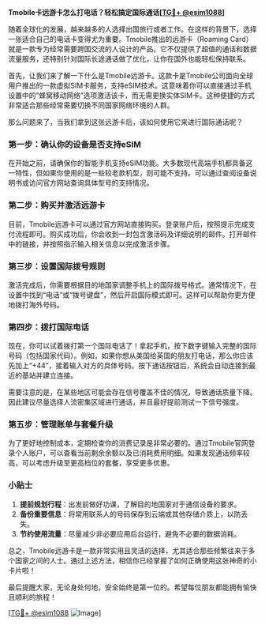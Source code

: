**Tmobile卡远游卡怎么打电话？轻松搞定国际通话[[TG💪+ @esim1088](https://t.me/s/esim1088)]**

随着全球化的发展，越来越多的人选择出国旅行或者工作。在这样的背景下，选择一张适合自己的电话卡变得尤为重要。Tmobile推出的远游卡（Roaming Card）就是一款专为经常需要跨国交流的人设计的产品。它不仅提供了超值的通话和数据流量服务，还特别针对国际长途通话做了优化，让你在国外也能轻松保持联系。

首先，让我们来了解一下什么是Tmobile远游卡。这款卡是Tmobile公司面向全球用户推出的一款虚拟SIM卡服务，支持eSIM技术。这意味着你可以直接通过手机设置中的“蜂窝移动网络”选项激活该卡，而无需更换实体SIM卡。这种便捷的方式非常适合那些经常需要切换不同国家网络环境的人群。

那么问题来了，当我们拿到这张远游卡后，该如何使用它来进行国际通话呢？

### 第一步：确认你的设备是否支持eSIM

在开始之前，请确保你的智能手机支持eSIM功能。大多数现代高端手机都具备这一特性，但如果你使用的是一些较老款机型，则可能不支持。可以通过查阅设备说明书或访问官方网站查询具体型号的支持情况。

### 第二步：购买并激活远游卡

目前，Tmobile远游卡可以通过官方网站直接购买。登录账户后，按照提示完成支付流程即可。购买成功后，你会收到一封包含激活码及详细说明的邮件。打开邮件中的链接，并按照指示输入相关信息以完成激活步骤。

### 第三步：设置国际拨号规则

激活完成后，你需要根据目的地国家调整手机上的国际拨号格式。通常情况下，在设置中找到“电话”或“拨号键盘”，然后开启国际模式即可。这样可以帮助你更方便地拨打海外号码。

### 第四步：拨打国际电话

现在，你可以试着拨打第一个国际电话了！拿起手机，按下数字键输入完整的国际号码（包括国家代码）。例如，如果你想从美国给英国的朋友打电话，那么你应该先加上“+44”，接着输入对方的具体号码。按下通话按钮后，系统会自动连接到最近的基站并建立连接。

需要注意的是，在某些地区可能会存在信号覆盖不佳的情况，导致通话质量下降。因此建议尽量选择人流密集区域进行通话，并且最好提前测试一下信号强度。

### 第五步：管理账单与套餐升级

为了更好地控制成本，定期检查你的消费记录是非常必要的。通过Tmobile官网登录个人账户，可以查看当前剩余余额以及已消耗费用明细。如果发现通话频率较高，可以考虑升级至更高档位的套餐，享受更多优惠。

### 小贴士

1. **提前规划行程**：出发前做好功课，了解目的地国家对于通信设备的要求。
2. **备份重要信息**：将常用联系人的号码保存到云端或其他存储介质上，以防丢失。
3. **节约使用流量**：尽量减少非必要应用后台运行，避免不必要的数据消耗。

总之，Tmobile远游卡是一款非常实用且灵活的选择，尤其适合那些频繁往来于多个国家之间的人士。通过上述方法，相信你已经掌握了如何正确使用这张神奇的小卡片啦！

最后提醒大家，无论身处何地，安全始终是第一位的。希望每位朋友都能拥有愉快且顺利的旅程！

[[TG💪+ @esim1088](https://t.me/s/esim1088) ![Image](https://i.postimg.cc/4NQfJmqS/Snipaste-2025-05-13-00-14-12.png)]